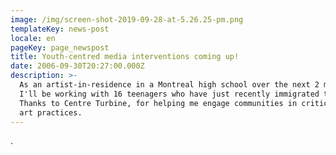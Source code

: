 ```yaml
---
image: /img/screen-shot-2019-09-28-at-5.26.25-pm.png
templateKey: news-post
locale: en
pageKey: page_newspost
title: Youth-centred media interventions coming up!
date: 2006-09-30T20:27:00.000Z
description: >-
  As an artist-in-residence in a Montreal high school over the next 2 months,
  I'll be working with 16 teenagers who have just recently immigrated to Québec.
  Thanks to Centre Turbine, for helping me engage communities in critical media
  art practices.
---
```

.
